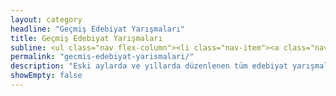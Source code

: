 ```yaml
---
layout: category
headline: "Geçmiş Edebiyat Yarışmaları"
title: Geçmiş Edebiyat Yarışmaları
subline: <ul class="nav flex-column"><li class="nav-item"><a class="nav-link" href="/ekim-ayi-2020-edebiyat-yarismalari/">Ekim 2020 Yarışmaları</a></li><li class="nav-item"><a class="nav-link" href="/eylul-ayi-2020-edebiyat-yarismalari/">Eylül 2020 Yarışmaları</a></li><li class="nav-item"><a class="nav-link" href="/agustos-ayi-2020-edebiyat-yarismalari/">Ağustos 2020 Yarışmaları</a></li><li class="nav-item"><a class="nav-link" href="/temmuz-ayi-2020-edebiyat-yarismalari/">Temmuz 2020 Edebiyat Yarışmaları</a></li><li class="nav-item"><a class="nav-link" href="/haziran-2020-edebiyat-yarismalari/">Haziran 2020 Edebiyat Yarışmaları</a></li><li class="nav-item"><a class="nav-link" href="/mayis-2020-edebiyat-yarismalari/">Mayıs 2020 Edebiyat Yarışmaları</a></li><li class="nav-item"><a class="nav-link" href="/nisan-ayi-2020-edebiyat-yarismalari/">Nisan 2020 Edebiyat Yarışmaları</a></li><li class="nav-item"><a class="nav-link" href="/mart-ayi-2020-edebiyat-yarismalari/">Mart 2020 Edebiyat Yarışmaları</a></li><li class="nav-item"><a class="nav-link" href="/subat-ayi-2020-edebiyat-yarismalari/">Şubat 2020 Edebiyat Yarışmaları</a></li><li class="nav-item"><a class="nav-link" href="/ocak-ayi-2020-edebiyat-yarismalari/">Ocak 2020 Edebiyat Yarışmaları</a></li><li class="nav-item"><a class="nav-link" href="/aralik-ayi-2019-yarismalari/">Aralık 2019 Edebiyat Yarışmaları</a></li><li class="nav-item"><a class="nav-link" href="/kasim-ayi-2019-yarismalari/">Kasım 2019 Edebiyat Yarışmaları</a></li><li class="nav-item"><a class="nav-link" href="/ekim-ayi-2019-edebiyat-yarismalari/">Ekim 2019 Edebiyat Yarışmaları</a></li><li class="nav-item"><a class="nav-link" href="/eylul-ayi-2019-edebiyat-yarismalari/">Eylül 2019 Edebiyat Yarışmaları</a></li><li class="nav-item"><a class="nav-link" href="/agustos-ayi-2019-edebiyat-yarismalari/">Ağustos 2019 Edebiyat Yarışmaları</a></li><li class="nav-item"><a class="nav-link" href="/temmuz-ayi-2019-edebiyat-yarismalari/">Temmuz 2019 Edebiyat Yarışmaları</a></li><li class="nav-item"><a class="nav-link" href="/haziran-ayi-2019-edebiyat-yarismalari/">Haziran 2019 Edebiyat Yarışmaları</a></li><li class="nav-item"><a class="nav-link" href="/mayis-ayi-2019-edebiyat-yarismalari/">Mayıs 2019 Edebiyat Yarışmaları</a></li><li class="nav-item"><a class="nav-link" href="/nisan-ayi-2019-edebiyat-yarismalari/">Nisan 2019 Edebiyat Yarışmaları</a></li><li class="nav-item"><a class="nav-link" href="/mart-ayi-2019-edebiyat-yarismalari/">Mart 2019 Edebiyat Yarışmaları</a></li><li class="nav-item"><a class="nav-link" href="/subat-2019-edebiyat-yarismalari/">Şubat 2019 Edebiyat Yarışmaları</a></li></ul>
permalink: "gecmis-edebiyat-yarismalari/"
description: "Eski aylarda ve yıllarda düzenlenen tüm edebiyat yarışmalarının ve diğer yarışmaların listesine ilgili aya tıklayarak erişebilirsiniz."
showEmpty: false
---
```



